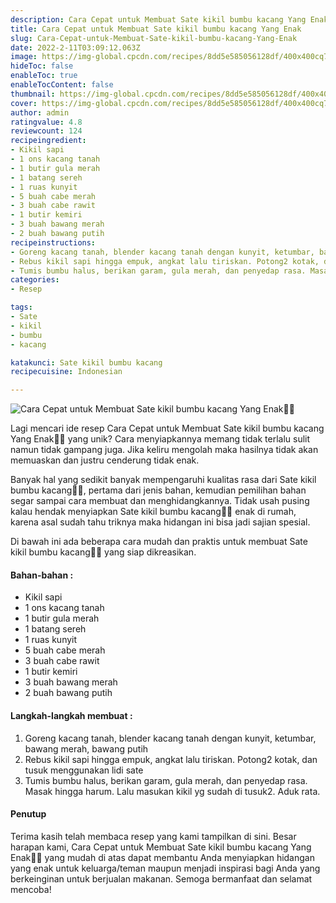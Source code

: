 ```yaml
---
description: Cara Cepat untuk Membuat Sate kikil bumbu kacang Yang Enak"
title: Cara Cepat untuk Membuat Sate kikil bumbu kacang Yang Enak
slug: Cara-Cepat-untuk-Membuat-Sate-kikil-bumbu-kacang-Yang-Enak
date: 2022-2-11T03:09:12.063Z
image: https://img-global.cpcdn.com/recipes/8dd5e585056128df/400x400cq70/photo.jpg
hideToc: false
enableToc: true
enableTocContent: false
thumbnail: https://img-global.cpcdn.com/recipes/8dd5e585056128df/400x400cq70/photo.jpg
cover: https://img-global.cpcdn.com/recipes/8dd5e585056128df/400x400cq70/photo.jpg
author: admin
ratingvalue: 4.8
reviewcount: 124
recipeingredient:
- Kikil sapi
- 1 ons kacang tanah
- 1 butir gula merah
- 1 batang sereh
- 1 ruas kunyit
- 5 buah cabe merah
- 3 buah cabe rawit
- 1 butir kemiri
- 3 buah bawang merah
- 2 buah bawang putih
recipeinstructions:
- Goreng kacang tanah, blender kacang tanah dengan kunyit, ketumbar, bawang merah, bawang putih
- Rebus kikil sapi hingga empuk, angkat lalu tiriskan. Potong2 kotak, dan tusuk menggunakan lidi sate
- Tumis bumbu halus, berikan garam, gula merah, dan penyedap rasa. Masak hingga harum. Lalu masukan kikil yg sudah di tusuk2. Aduk rata.
categories:
- Resep

tags:
- Sate
- kikil
- bumbu
- kacang

katakunci: Sate kikil bumbu kacang
recipecuisine: Indonesian

---
```


![Cara Cepat untuk Membuat Sate kikil bumbu kacang Yang Enak👩‍🍳](https://img-global.cpcdn.com/recipes/8dd5e585056128df/400x400cq70/photo.jpg)

Lagi mencari ide resep Cara Cepat untuk Membuat Sate kikil bumbu kacang Yang Enak👩‍🍳 yang unik? Cara menyiapkannya memang tidak terlalu sulit namun tidak gampang juga. Jika keliru mengolah maka hasilnya tidak akan memuaskan dan justru cenderung tidak enak.

Banyak hal yang sedikit banyak mempengaruhi kualitas rasa dari Sate kikil bumbu kacang👩‍🍳, pertama dari jenis bahan, kemudian pemilihan bahan segar sampai cara membuat dan menghidangkannya. Tidak usah pusing kalau hendak menyiapkan Sate kikil bumbu kacang👩‍🍳 enak di rumah, karena asal sudah tahu triknya maka hidangan ini bisa jadi sajian spesial.

Di bawah ini ada beberapa cara mudah dan praktis untuk membuat Sate kikil bumbu kacang👩‍🍳 yang siap dikreasikan.

<!--inarticleads1-->

#### Bahan-bahan :

- Kikil sapi
- 1 ons kacang tanah
- 1 butir gula merah
- 1 batang sereh
- 1 ruas kunyit
- 5 buah cabe merah
- 3 buah cabe rawit
- 1 butir kemiri
- 3 buah bawang merah
- 2 buah bawang putih

<!--inarticleads2-->

#### Langkah-langkah membuat :

1. Goreng kacang tanah, blender kacang tanah dengan kunyit, ketumbar, bawang merah, bawang putih
1. Rebus kikil sapi hingga empuk, angkat lalu tiriskan. Potong2 kotak, dan tusuk menggunakan lidi sate
1. Tumis bumbu halus, berikan garam, gula merah, dan penyedap rasa. Masak hingga harum. Lalu masukan kikil yg sudah di tusuk2. Aduk rata.

#### Penutup

Terima kasih telah membaca resep yang kami tampilkan di sini. Besar harapan kami, Cara Cepat untuk Membuat Sate kikil bumbu kacang Yang Enak👩‍🍳 yang mudah di atas dapat membantu Anda menyiapkan hidangan yang enak untuk keluarga/teman maupun menjadi inspirasi bagi Anda yang berkeinginan untuk berjualan makanan. Semoga bermanfaat dan selamat mencoba!